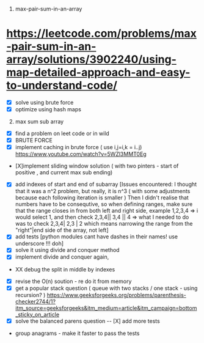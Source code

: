 1) max-pair-sum-in-an-array
# https://leetcode.com/problems/max-pair-sum-in-an-array/solutions/3902240/using-map-detailed-approach-and-easy-to-understand-code/
- [X] solve using brute force
- [X] optimize using hash maps
2) max sum sub array 
- [X] find a problem on leet code or in wild
- [X] BRUTE FORCE
- [X] implement caching in brute force ( use i,j=i,k = i..j) https://www.youtube.com/watch?v=5WZl3MMT0Eg
- [X]implement sliding window solution ( with two pinters - start of positive , and current max sub ending)
- [X] add indexes of start and end of subarray 
[Issues encountered:
I thought that it was a n^2 problem, but really, it is n^3 ( with some adjustments because each following iteration is smaller ) 
Then I didn't realise that numbers have to be consequtive, so when defining ranges, make sure that the range closes in from both left
and right side, example 1,2,3,4 => i would select 1, and then check 2,3,4|| 3,4 || 4 => what I needed to do was to check 2,3,4| 2,3 | 2
which means narrowing the range from the "right"|end side of the array, not left]
- [x] add tests
[python modules cant have dashes in their names! use underscore !!! doh]
- [X] solve it using divide and conquer method
- [X] implement divide and conquer again, 
 - XX debug the split in middle by indexes
- [X] revise the O(n) soution - re do it from memory
- [X] get a popular stack question ( queue with two stacks / one stack - using recursion? ) 
https://www.geeksforgeeks.org/problems/parenthesis-checker2744/1?itm_source=geeksforgeeks&itm_medium=article&itm_campaign=bottom_sticky_on_article
- [X] solve the balanced parens question
-- [X] add more tests 
- group anagrams - make it faster to pass the tests
